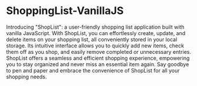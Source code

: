 # ShoppingList-VanillaJS
Introducing "ShopList": a user-friendly shopping list application built with vanilla JavaScript. With ShopList, you can effortlessly create, update, and delete items on your shopping list, all conveniently stored in your local storage. Its intuitive interface allows you to quickly add new items, check them off as you shop, and easily remove completed or unnecessary entries. ShopList offers a seamless and efficient shopping experience, empowering you to stay organized and never miss an essential item again. Say goodbye to pen and paper and embrace the convenience of ShopList for all your shopping needs.
